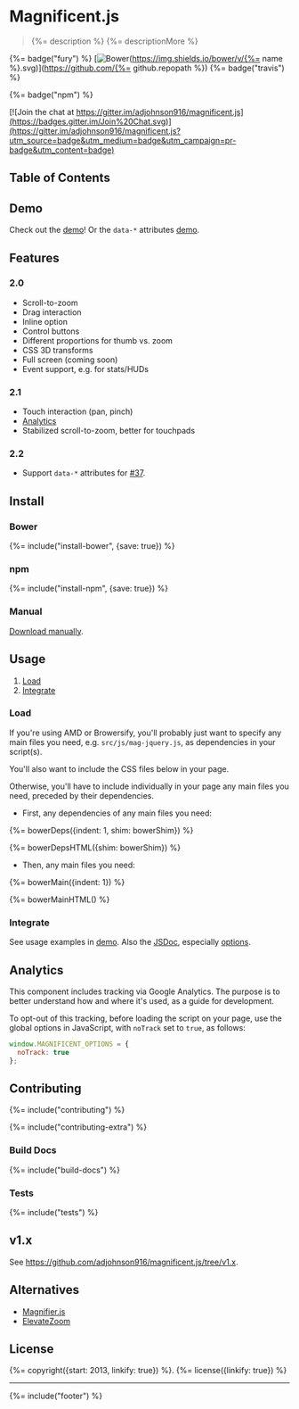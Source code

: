 # Magnificent.js

> {%= description %} {%= descriptionMore %}

{%= badge("fury") %}
[![Bower](https://img.shields.io/bower/v/{%= name %}.svg)](https://github.com/{%= github.repopath %})
{%= badge("travis") %}

{%= badge("npm") %}

[![Join the chat at https://gitter.im/adjohnson916/magnificent.js](https://badges.gitter.im/Join%20Chat.svg)](https://gitter.im/adjohnson916/magnificent.js?utm_source=badge&utm_medium=badge&utm_campaign=pr-badge&utm_content=badge)

## Table of Contents

<!-- toc -->

## Demo

Check out the [demo][mag-demo]! Or the `data-*` attributes [demo][mag-demo-data].

## Features

### 2.0

* Scroll-to-zoom
* Drag interaction
* Inline option
* Control buttons
* Different proportions for thumb vs. zoom
* CSS 3D transforms
* Full screen (coming soon)
* Event support, e.g. for stats/HUDs

### 2.1

* Touch interaction (pan, pinch)
* [Analytics](#analytics)
* Stabilized scroll-to-zoom, better for touchpads

### 2.2

* Support `data-*` attributes for [#37](https://github.com/adjohnson916/magnificent.js/issues/37).

## Install

### Bower

{%= include("install-bower", {save: true}) %}

### npm

{%= include("install-npm", {save: true}) %}

### Manual

[Download manually](https://github.com/adjohnson916/magnificent.js/releases).


## Usage

1. [Load](#load)
2. [Integrate](#integrate)

### Load

If you're using AMD or Browersify, you'll probably just want to specify any main files you need, e.g. `src/js/mag-jquery.js`, as dependencies in your script(s).

You'll also want to include the CSS files below in your page.

Otherwise, you'll have to include individually in your page any main files you need, preceded by their dependencies.

* First, any dependencies of any main files you need:

{%= bowerDeps({indent: 1, shim: bowerShim}) %}

{%= bowerDepsHTML({shim: bowerShim}) %}

* Then, any main files you need:

{%= bowerMain({indent: 1}) %}

{%= bowerMainHTML() %}


### Integrate

See usage examples in [demo][mag-demo].
Also the [JSDoc][mag-jsdoc], especially [options][mag-jsdoc-opts].


## Analytics

This component includes tracking via Google Analytics.
The purpose is to better understand how and where it's used, as a guide for development.

To opt-out of this tracking, before loading the script on your page,
use the global options in JavaScript, with `noTrack` set to `true`, as follows:

```js
window.MAGNIFICENT_OPTIONS = {
  noTrack: true
};
```


## Contributing

{%= include("contributing") %}

{%= include("contributing-extra") %}

### Build Docs

{%= include("build-docs") %}

### Tests

{%= include("tests") %}

## v1.x

See https://github.com/adjohnson916/magnificent.js/tree/v1.x.

## Alternatives

* [Magnifier.js]
* [ElevateZoom]

## License
{%= copyright({start: 2013, linkify: true}) %}.
{%= license({linkify: true}) %}


***

{%= include("footer") %}

[mag-demo]: http://adjohnson916.github.io/magnificent.js/examples/demo/
[mag-demo-data]: http://adjohnson916.github.io/magnificent.js/examples/demo/index-data.html
[mag-jsdoc]: http://adjohnson916.github.io/magnificent.js/docs/jsdoc/
[mag-jsdoc-opts]: http://adjohnson916.github.io/magnificent.js/docs/jsdoc/global.html#MagnificentOptions
[bower]: http://bower.io/
[Magnifier.js]: http://mark-rolich.github.io/Magnifier.js/
[ElevateZoom]: http://www.elevateweb.co.uk/image-zoom
